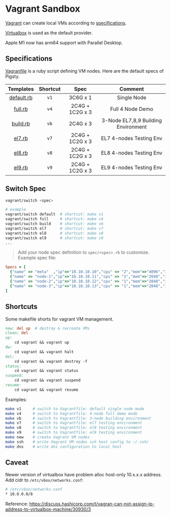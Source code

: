 # Vagrant Sandbox

[Vagrant](https://www.vagrantup.com/) can create local VMs according to [specifications](#Specifications).

[Virtualbox](https://www.virtualbox.org/) is used as the default provider.

Apple M1 now has arm64 support with Parallel Desktop.



## Specifications

[Vagranfile](https://github.com/Vonng/pigsty/blob/master/vagrant/Vagrantfile) is a ruby script defining VM nodes. Here are the default specs of Pigsty. 


|           Templates           | Shortcut |      Spec       |               Comment               |
| :---------------------------: | :------: | :-------------: | :---------------------------------: |
| [default.rb](spec/default.rb) |   `v1`   |    3C6G x 1     |             Single Node             |
|    [full.rb](spec/full.rb)    |   `v4`   | 2C4G + 1C2G x 3 |          Full 4 Node Demo           |
|   [build.rb](spec/build.rb)   |   `vb`   |    2C4G x 3     | 3-Node EL7,8,9 Building Environment |
|     [el7.rb](spec/el7.rb)     |   `v7`   | 2C4G + 1C2G x 3 |       EL7 4-nodes Testing Env       |
|     [el8.rb](spec/el8.rb)     |   `v8`   | 2C4G + 1C2G x 3 |       EL8 4-nodes Testing Env       |
|     [el9.rb](spec/el9.rb)     |   `v9`   | 2C4G + 1C2G x 3 |       EL9 4-nodes Testing Env       |



## Switch Spec

```bash
vagrant/switch <spec>

# example
vagrant/switch default  # shortcut: make v1
vagrant/switch full     # shortcut: make v4
vagrant/switch build    # shortcut: make vb
vagrant/switch el7      # shortcut: make v7
vagrant/switch el8      # shortcut: make v8
vagrant/switch el9      # shortcut: make v9
...
```

> Add your node spec definition to `spec/<spec>.rb` to customize. Example spec file:

```ruby
Specs = [
  {"name" => "meta"  ,"ip"=>"10.10.10.10","cpu" => "2","mem"=>"4096","image"=>"generic/rhel9"  },
  {"name" => "node-1","ip"=>"10.10.10.11","cpu" => "1","mem"=>"2048","image"=>"generic/centos7" },
  {"name" => "node-2","ip"=>"10.10.10.12","cpu" => "1","mem"=>"2048","image"=>"generic/oracle9"},
  {"name" => "node-3","ip"=>"10.10.10.13","cpu" => "1","mem"=>"2048","image"=>"generic/centos7"  },
]
```



## Shortcuts

Some makefile shorts for vagrant VM management.

```makefile
new: del up  # destroy & recreate VMs
clean: del
up:
	cd vagrant && vagrant up
dw:
	cd vagrant && vagrant halt
del:
	cd vagrant && vagrant destroy -f
status:
	cd vagrant && vagrant status
suspend:
	cd vagrant && vagrant suspend
resume:
	cd vagrant && vagrant resume
```

Examples:

```bash
make v1     # switch to Vagrantfile: default single node mode    
make v4     # switch to Vagrantfile: 4-node full demo mode
make vb     # switch to Vagrantfile: 3-node building environment
make v7     # switch to Vagrantfile: el7 testing environment
make v8     # switch to Vagrantfile: el8 testing environment
make v9     # switch to Vagrantfile: el9 testing environment
make new    # create Vagrant VM nodes
make ssh    # write Vagrant VM nodes ssh host config to ~/.ssh/
make dns    # write dns configuration to local host
```




## Caveat

Newer version of virtualbox have problem alloc host-only 10.x.x.x address. Add cidr to `/etc/vbox/networks.conf`:

```bash
# /etc/vbox/networks.conf
* 10.0.0.0/8
```

Reference: https://discuss.hashicorp.com/t/vagran-can-not-assign-ip-address-to-virtualbox-machine/30930/3